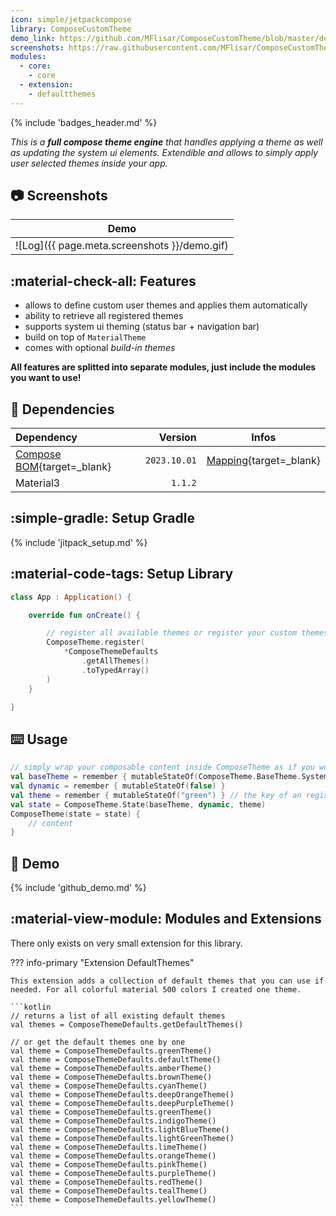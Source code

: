 ```yaml
---
icon: simple/jetpackcompose
library: ComposeCustomTheme
demo_link: https://github.com/MFlisar/ComposeCustomTheme/blob/master/demo/src/main/java/com/michaelflisar/composecustomtheme/demo
screenshots: https://raw.githubusercontent.com/MFlisar/ComposeCustomTheme/master/screenshots
modules:
  - core: 
    - core
  - extension:
    - defaultthemes
---
```


{% include 'badges_header.md' %}

<i>This is a **full compose theme engine** that handles applying a theme as well as updating the system ui elements. Extendible and allows to simply apply user selected themes inside your app.</i>

## :camera: Screenshots

| Demo |
|-|
| ![Log]({{ page.meta.screenshots }}/demo.gif) |

## :material-check-all: Features

* allows to define custom user themes and applies them automatically
* ability to retrieve all registered themes
* supports system ui theming (status bar + navigation bar)
* build on top of `MaterialTheme`
* comes with optional *build-in themes*

**All features are splitted into separate modules, just include the modules you want to use!**

## :link: Dependencies

| Dependency | Version | Infos |
|:-|-:|:-:|
| [Compose BOM](https://developer.android.com/jetpack/compose/bom/bom){target=_blank} | `2023.10.01` | [Mapping](https://developer.android.com/jetpack/compose/bom/bom-mapping){target=_blank} |
| Material3 | `1.1.2` | |

## :simple-gradle: Setup Gradle

{% include 'jitpack_setup.md' %}

## :material-code-tags: Setup Library

```kotlin
class App : Application() {

    override fun onCreate() {

        // register all available themes or register your custom themes
        ComposeTheme.register(
            *ComposeThemeDefaults
                .getAllThemes()
                .toTypedArray()
        )
    }

}
```

## :keyboard: Usage

```kotlin
// simply wrap your composable content inside ComposeTheme as if you would use MaterialTheme directly
val baseTheme = remember { mutableStateOf(ComposeTheme.BaseTheme.System) }
val dynamic = remember { mutableStateOf(false) }
val theme = remember { mutableStateOf("green") } // the key of an registered theme
val state = ComposeTheme.State(baseTheme, dynamic, theme)
ComposeTheme(state = state) {
    // content
}
```

## :dna: Demo

{% include 'github_demo.md' %}

## :material-view-module: Modules and Extensions

There only exists on very small extension for this library.

??? info-primary "Extension DefaultThemes"

    This extension adds a collection of default themes that you can use if needed. For all colorful material 500 colors I created one theme.

    ```kotlin
    // returns a list of all existing default themes
    val themes = ComposeThemeDefaults.getDefaultThemes()

    // or get the default themes one by one
    val theme = ComposeThemeDefaults.greenTheme()
    val theme = ComposeThemeDefaults.defaultTheme()
    val theme = ComposeThemeDefaults.amberTheme()
    val theme = ComposeThemeDefaults.brownTheme()
    val theme = ComposeThemeDefaults.cyanTheme()
    val theme = ComposeThemeDefaults.deepOrangeTheme()
    val theme = ComposeThemeDefaults.deepPurpleTheme()
    val theme = ComposeThemeDefaults.greenTheme()
    val theme = ComposeThemeDefaults.indigoTheme()
    val theme = ComposeThemeDefaults.lightBlueTheme()
    val theme = ComposeThemeDefaults.lightGreenTheme()
    val theme = ComposeThemeDefaults.limeTheme()
    val theme = ComposeThemeDefaults.orangeTheme()
    val theme = ComposeThemeDefaults.pinkTheme()
    val theme = ComposeThemeDefaults.purpleTheme()
    val theme = ComposeThemeDefaults.redTheme()
    val theme = ComposeThemeDefaults.tealTheme()
    val theme = ComposeThemeDefaults.yellowTheme()
    ```